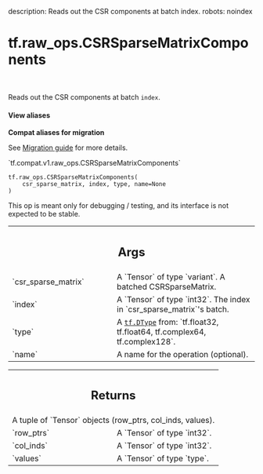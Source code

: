 description: Reads out the CSR components at batch index.
robots: noindex

# tf.raw_ops.CSRSparseMatrixComponents

<!-- Insert buttons and diff -->

<table class="tfo-notebook-buttons tfo-api nocontent" align="left">

</table>



Reads out the CSR components at batch `index`.


<section class="expandable">
  <h4 class="showalways">View aliases</h4>
  <p>
<b>Compat aliases for migration</b>
<p>See
<a href="https://www.tensorflow.org/guide/migrate">Migration guide</a> for
more details.</p>
<p>`tf.compat.v1.raw_ops.CSRSparseMatrixComponents`</p>
</p>
</section>

<pre class="devsite-click-to-copy prettyprint lang-py tfo-signature-link">
<code>tf.raw_ops.CSRSparseMatrixComponents(
    csr_sparse_matrix, index, type, name=None
)
</code></pre>



<!-- Placeholder for "Used in" -->

This op is meant only for debugging / testing, and its interface is not expected
to be stable.

<!-- Tabular view -->
 <table class="responsive fixed orange">
<colgroup><col width="214px"><col></colgroup>
<tr><th colspan="2"><h2 class="add-link">Args</h2></th></tr>

<tr>
<td>
`csr_sparse_matrix`<a id="csr_sparse_matrix"></a>
</td>
<td>
A `Tensor` of type `variant`.
A batched CSRSparseMatrix.
</td>
</tr><tr>
<td>
`index`<a id="index"></a>
</td>
<td>
A `Tensor` of type `int32`.
The index in `csr_sparse_matrix`'s batch.
</td>
</tr><tr>
<td>
`type`<a id="type"></a>
</td>
<td>
A <a href="../../tf/dtypes/DType.md"><code>tf.DType</code></a> from: `tf.float32, tf.float64, tf.complex64, tf.complex128`.
</td>
</tr><tr>
<td>
`name`<a id="name"></a>
</td>
<td>
A name for the operation (optional).
</td>
</tr>
</table>



<!-- Tabular view -->
 <table class="responsive fixed orange">
<colgroup><col width="214px"><col></colgroup>
<tr><th colspan="2"><h2 class="add-link">Returns</h2></th></tr>
<tr class="alt">
<td colspan="2">
A tuple of `Tensor` objects (row_ptrs, col_inds, values).
</td>
</tr>
<tr>
<td>
`row_ptrs`<a id="row_ptrs"></a>
</td>
<td>
A `Tensor` of type `int32`.
</td>
</tr><tr>
<td>
`col_inds`<a id="col_inds"></a>
</td>
<td>
A `Tensor` of type `int32`.
</td>
</tr><tr>
<td>
`values`<a id="values"></a>
</td>
<td>
A `Tensor` of type `type`.
</td>
</tr>
</table>

